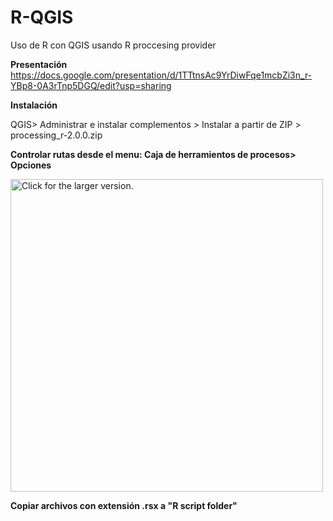 # R-QGIS
Uso de R con QGIS usando R proccesing provider

**Presentación**
https://docs.google.com/presentation/d/1TTtnsAc9YrDiwFqe1mcbZi3n_r-YBp8-0A3rTnp5DGQ/edit?usp=sharing

**Instalación**

QGIS> Administrar e instalar complementos > Instalar a partir de ZIP > processing_r-2.0.0.zip

**Controlar rutas desde el menu: Caja de herramientos de procesos> Opciones**

<a href="https://drive.google.com/uc?export=view&id=1Es1RJ-L4DNNF3r8loftN3rdcx2onT1Ui"><img src="https://drive.google.com/uc?export=view&id=1Es1RJ-L4DNNF3r8loftN3rdcx2onT1Ui" style="width: 500px; max-width: 100%; height: auto" title="Click for the larger version." /></a>

**Copiar archivos con extensión .rsx a "R script folder"**
